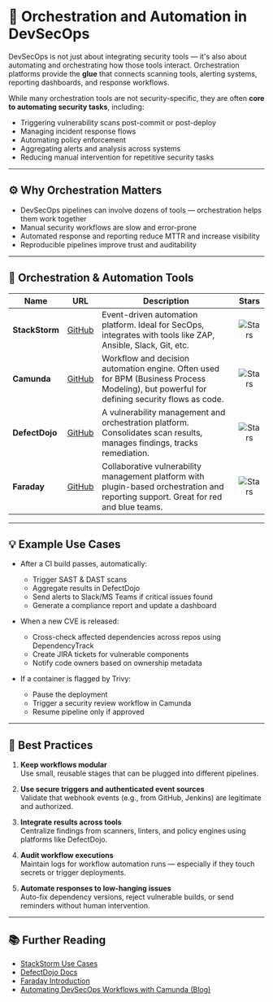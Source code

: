 # 🧩 Orchestration and Automation in DevSecOps

DevSecOps is not just about integrating security tools — it's also about automating and orchestrating how those tools interact. Orchestration platforms provide the **glue** that connects scanning tools, alerting systems, reporting dashboards, and response workflows.

While many orchestration tools are not security-specific, they are often **core to automating security tasks**, including:

- Triggering vulnerability scans post-commit or post-deploy
- Managing incident response flows
- Automating policy enforcement
- Aggregating alerts and analysis across systems
- Reducing manual intervention for repetitive security tasks

---

## ⚙️ Why Orchestration Matters

- DevSecOps pipelines can involve dozens of tools — orchestration helps them work together
- Manual security workflows are slow and error-prone
- Automated response and reporting reduce MTTR and increase visibility
- Reproducible pipelines improve trust and auditability

---

## 🧰 Orchestration & Automation Tools

| Name | URL | Description | Stars |
|------|-----|-------------|:-----:|
| **StackStorm** | [GitHub](https://github.com/StackStorm/st2) | Event-driven automation platform. Ideal for SecOps, integrates with tools like ZAP, Ansible, Slack, Git, etc. | ![Stars](https://img.shields.io/github/stars/StackStorm/st2?style=for-the-badge) |
| **Camunda** | [GitHub](https://github.com/camunda/camunda-bpm-platform) | Workflow and decision automation engine. Often used for BPM (Business Process Modeling), but powerful for defining security flows as code. | ![Stars](https://img.shields.io/github/stars/camunda/camunda-bpm-platform?style=for-the-badge) |
| **DefectDojo** | [GitHub](https://github.com/DefectDojo/django-DefectDojo) | A vulnerability management and orchestration platform. Consolidates scan results, manages findings, tracks remediation. | ![Stars](https://img.shields.io/github/stars/DefectDojo/django-DefectDojo?style=for-the-badge) |
| **Faraday** | [GitHub](https://github.com/infobyte/faraday) | Collaborative vulnerability management platform with plugin-based orchestration and reporting support. Great for red and blue teams. | ![Stars](https://img.shields.io/github/stars/infobyte/faraday?style=for-the-badge) |

---

## 💡 Example Use Cases

- After a CI build passes, automatically:
  - Trigger SAST & DAST scans
  - Aggregate results in DefectDojo
  - Send alerts to Slack/MS Teams if critical issues found
  - Generate a compliance report and update a dashboard

- When a new CVE is released:
  - Cross-check affected dependencies across repos using DependencyTrack
  - Create JIRA tickets for vulnerable components
  - Notify code owners based on ownership metadata

- If a container is flagged by Trivy:
  - Pause the deployment
  - Trigger a security review workflow in Camunda
  - Resume pipeline only if approved

---

## 🧬 Best Practices

1. **Keep workflows modular**  
   Use small, reusable stages that can be plugged into different pipelines.

2. **Use secure triggers and authenticated event sources**  
   Validate that webhook events (e.g., from GitHub, Jenkins) are legitimate and authorized.

3. **Integrate results across tools**  
   Centralize findings from scanners, linters, and policy engines using platforms like DefectDojo.

4. **Audit workflow executions**  
   Maintain logs for workflow automation runs — especially if they touch secrets or trigger deployments.

5. **Automate responses to low-hanging issues**  
   Auto-fix dependency versions, reject vulnerable builds, or send reminders without human intervention.

---


## 📚 Further Reading

- [StackStorm Use Cases](https://stackstorm.com/case-studies/)
- [DefectDojo Docs](https://defectdojo.github.io/django-DefectDojo/)
- [Faraday Introduction](https://infobyte.github.io/faraday/)
- [Automating DevSecOps Workflows with Camunda (Blog)](https://camunda.com/blog/2024/10/seven-ways-process-orchestration-can-support-cybersecurity-teams/)

